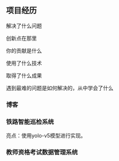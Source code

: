 ## 项目经历

解决了什么问题

创新点在那里

你的贡献是什么

使用了什么技术

取得了什么成果

遇到最难的问题是如何解决的，从中学会了什么


### 博客



### 铁路智能巡检系统

亮点：使用yolo-v5模型进行实现。


### 教师资格考试数据管理系统


